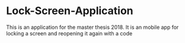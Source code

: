 # Lock-Screen-Application
This is an application for the master thesis 2018. It is an mobile app for locking a screen and reopening it again with a code
